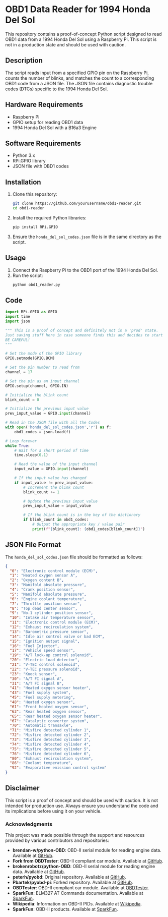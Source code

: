 # OBD1 Data Reader for 1994 Honda Del Sol

This repository contains a proof-of-concept Python script designed to read OBD1 data from a 1994 Honda Del Sol using a Raspberry Pi. This script is not in a production state and should be used with caution.

## Description

The script reads input from a specified GPIO pin on the Raspberry Pi, counts the number of blinks, and matches the count to a corresponding OBD1 code from a JSON file. The JSON file contains diagnostic trouble codes (DTCs) specific to the 1994 Honda Del Sol.

## Hardware Requirements

- Raspberry Pi
- GPIO setup for reading OBD1 data
- 1994 Honda Del Sol with a B16a3 Engine

## Software Requirements

- Python 3.x
- RPi.GPIO library
- JSON file with OBD1 codes

## Installation

1. Clone this repository:
    ```bash
    git clone https://github.com/yourusername/obd1-reader.git
    cd obd1-reader
    ```

2. Install the required Python libraries:
    ```bash
    pip install RPi.GPIO
    ```

3. Ensure the `honda_del_sol_codes.json` file is in the same directory as the script.

## Usage

1. Connect the Raspberry Pi to the OBD1 port of the 1994 Honda Del Sol.
2. Run the script:
    ```bash
    python obd1_reader.py
    ```

## Code

```python
import RPi.GPIO as GPIO
import time
import json

""" This is a proof of concept and definitely not in a 'prod' state. 
Just saving stuff here in case someone finds this and decides to start using it. 
BE CAREFUL! 
"""

# Set the mode of the GPIO library
GPIO.setmode(GPIO.BCM)

# Set the pin number to read from
channel = 17

# Set the pin as an input channel
GPIO.setup(channel, GPIO.IN)

# Initialize the blink count
blink_count = 0

# Initialize the previous input value
prev_input_value = GPIO.input(channel)

# Read in the JSON file with all the Codes
with open('honda_del_sol_codes.json','r') as f:
    obd1_codes = json.load(f)

# Loop forever
while True:
    # Wait for a short period of time
    time.sleep(0.1)

    # Read the value of the input channel
    input_value = GPIO.input(channel)

    # If the input value has changed
    if input_value != prev_input_value:
        # Increment the blink count
        blink_count += 1

        # Update the previous input value
        prev_input_value = input_value

        # If the blink count is in the key of the dictionary
        if blink_count in obd1_codes:
            # Output the appropriate key / value pair
            print(f"{blink_count}: {obd1_codes[blink_count]}")
```

## JSON File Format

The `honda_del_sol_codes.json` file should be formatted as follows:

```json
{
  "0": "Electronic control module (ECM)",
  "1": "Heated oxygen sensor A",
  "2": "Oxygen content B",
  "3": "Manifold absolute pressure",
  "4": "Crank position sensor",
  "5": "Manifold absolute pressure",
  "6": "Engine coolant temperature",
  "7": "Throttle position sensor",
  "8": "Top dead center sensor",
  "9": "No.1 cylinder position sensor",
  "10": "Intake air temperature sensor",
  "11": "Electronic control module (ECM)",
  "12": "Exhaust recirculation system",
  "13": "Barometric pressure sensor",
  "14": "Idle air control valve or bad ECM",
  "15": "Ignition output signal",
  "16": "Fuel Injector",
  "17": "Vehicle speed sensor",
  "19": "A/T lock-up control solenoid",
  "20": "Electric load detector",
  "21": "V-TEC control solenoid",
  "22": "V-TEC pressure solenoid",
  "23": "Knock sensor",
  "30": "A/T FI signal A",
  "31": "A/T FI signal B",
  "41": "Heated oxygen sensor heater",
  "43": "Fuel supply system",
  "45": "Fuel supply metering",
  "48": "Heated oxygen sensor",
  "61": "Front heated oxygen sensor",
  "63": "Rear heated oxygen sensor",
  "65": "Rear heated oxygen sensor heater",
  "67": "Catalytic converter system",
  "70": "Automatic transaxle",
  "71": "Misfire detected cylinder 1",
  "72": "Misfire detected cylinder 2",
  "73": "Misfire detected cylinder 3",
  "74": "Misfire detected cylinder 4",
  "75": "Misfire detected cylinder 5",
  "76": "Misfire detected cylinder 6",
  "80": "Exhaust recirculation system",
  "86": "Coolant temperature",
  "92": "Evaporative emission control system"
}
```

## Disclaimer

This script is a proof of concept and should be used with caution. It is not intended for production use. Always ensure you understand the code and its implications before using it on your vehicle.

### Acknowledgments

This project was made possible through the support and resources provided by various contributors and repositories:

- **brendan-w/python-OBD**: OBD-II serial module for reading engine data. Available at [GitHub](https://github.com/brendan-w/python-OBD).
- **Fork from OBDTester**: OBD-II compliant car module. Available at [GitHub](https://github.com/chethenry/pyOBD).
- **brokenrobotz/python-OBD**: OBD-II serial module for reading engine data. Available at [GitHub](https://github.com/brokenrobotz/python-OBD).
- **peterh/pyobd**: Original repository. Available at [GitHub](https://github.com/peterh/pyobd).
- **Pbartek/pyobd-pi**: Forked repository. Available at [GitHub](https://github.com/Pbartek/pyobd-pi).
- **OBDTester**: OBD-II compliant car module. Available at [OBDTester](http://www.obdtester.com/pyobd).
- **SparkFun**: ELM327 AT Commands documentation. Available at [SparkFun](https://www.sparkfun.com/datasheets/Widgets/ELM327_AT_Commands.pdf).
- **Wikipedia**: Information on OBD-II PIDs. Available at [Wikipedia](http://en.wikipedia.org/wiki/OBD-II_PIDs).
- **SparkFun**: OBD-II products. Available at [SparkFun](https://www.sparkfun.com/products/9555).
